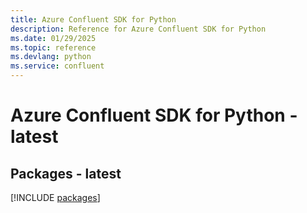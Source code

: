 ```yaml
---
title: Azure Confluent SDK for Python
description: Reference for Azure Confluent SDK for Python
ms.date: 01/29/2025
ms.topic: reference
ms.devlang: python
ms.service: confluent
---
```

# Azure Confluent SDK for Python - latest
## Packages - latest
[!INCLUDE [packages](confluent-index.md)]